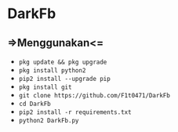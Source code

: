 # DarkFb

<h2> =>Menggunakan<= </h2>
<ul>
<li><code>pkg update && pkg upgrade</code></li>
<li><code>pkg install python2</code></li>
<li><code>pip2 install --upgrade pip</code></li>
<li><code>pkg install git</code></li>
<li><code>git clone https://github.com/F1t0471/DarkFb</code></li>
<li><code>cd DarkFb</code></li>
<li><code>pip2 install -r requirements.txt</code></li>
<li><code>python2 DarkFb.py</code></li>
</ul>
<br />
<br />

